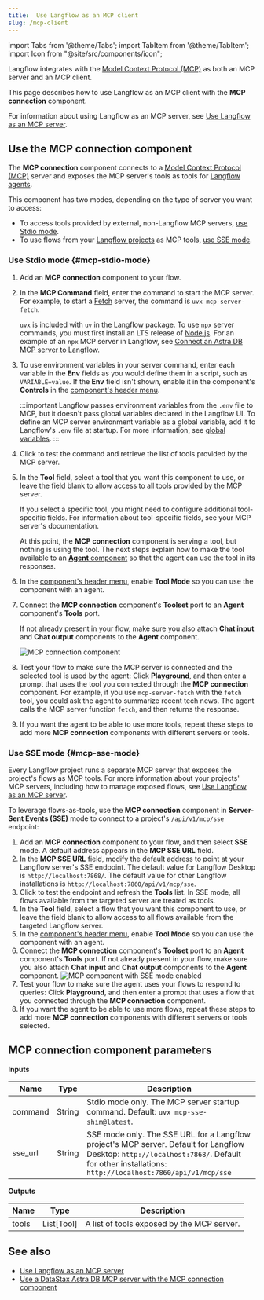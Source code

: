 ```yaml
---
title:  Use Langflow as an MCP client
slug: /mcp-client
---
```


import Tabs from '@theme/Tabs';
import TabItem from '@theme/TabItem';
import Icon from "@site/src/components/icon";

Langflow integrates with the [Model Context Protocol (MCP)](https://modelcontextprotocol.io/introduction) as both an MCP server and an MCP client.

This page describes how to use Langflow as an MCP client with the **MCP connection** component.

For information about using Langflow as an MCP server, see [Use Langflow as an MCP server](/mcp-server).

## Use the MCP connection component

The **MCP connection** component connects to a [Model Context Protocol (MCP)](https://modelcontextprotocol.io/introduction) server and exposes the MCP server's tools as tools for [Langflow agents](/agents).

This component has two modes, depending on the type of server you want to access:

* To access tools provided by external, non-Langflow MCP servers, [use Stdio mode](#mcp-stdio-mode).
* To use flows from your [Langflow projects](/concepts-overview#projects) as MCP tools, [use SSE mode](#mcp-sse-mode).

### Use Stdio mode {#mcp-stdio-mode}

1. Add an **MCP connection** component to your flow.

2. In the **MCP Command** field, enter the command to start the MCP server. For example, to start a [Fetch](https://github.com/modelcontextprotocol/servers/tree/main/src/fetch) server, the command is `uvx mcp-server-fetch`.

    `uvx` is included with `uv` in the Langflow package.
    To use `npx` server commands, you must first install an LTS release of [Node.js](https://docs.npmjs.com/downloading-and-installing-node-js-and-npm).
    For an example of an `npx` MCP server in Langflow, see [Connect an Astra DB MCP server to Langflow](/mcp-component-astra).

3. To use environment variables in your server command, enter each variable in the **Env** fields as you would define them in a script, such as `VARIABLE=value`. If the **Env** field isn't shown, enable it in the component's **Controls** in the [component's header menu](/concepts-components#component-menus).

    :::important
    Langflow passes environment variables from the `.env` file to MCP, but it doesn't pass  global variables declared in the Langflow UI.
    To define an MCP server environment variable as a global variable, add it to Langflow's `.env` file at startup.
    For more information, see [global variables](/configuration-global-variables).
    :::

4. Click <Icon name="RefreshCw" aria-label="Refresh"/> to test the command and retrieve the list of tools provided by the MCP server.

5. In the **Tool** field, select a tool that you want this component to use, or leave the field blank to allow access to all tools provided by the MCP server.

    If you select a specific tool, you might need to configure additional tool-specific fields. For information about tool-specific fields, see your MCP server's documentation.

    At this point, the **MCP connection** component is serving a tool, but nothing is using the tool. The next steps explain how to make the tool available to an [**Agent** component](/components-agents) so that the agent can use the tool in its responses.

6. In the [component's header menu](/concepts-components#component-menus), enable **Tool Mode** so you can use the component with an agent.

7. Connect the **MCP connection** component's **Toolset** port to an **Agent** component's **Tools** port.

    If not already present in your flow, make sure you also attach **Chat input** and **Chat output** components to the **Agent** component.

    ![MCP connection component](/img/component-mcp-stdio.png)

8.  Test your flow to make sure the MCP server is connected and the selected tool is used by the agent: Click **Playground**, and then enter a prompt that uses the tool you connected through the **MCP connection** component.
For example, if you use `mcp-server-fetch` with the `fetch` tool, you could ask the agent to summarize recent tech news. The agent calls the MCP server function `fetch`, and then returns the response.

1. If you want the agent to be able to use more tools, repeat these steps to add more **MCP connection** components with different servers or tools.

### Use SSE mode {#mcp-sse-mode}

Every Langflow project runs a separate MCP server that exposes the project's flows as MCP tools.
For more information about your projects' MCP servers, including how to manage exposed flows, see [Use Langflow as an MCP server](/mcp-server).

To leverage flows-as-tools, use the **MCP connection** component in **Server-Sent Events (SSE)** mode to connect to a project's `/api/v1/mcp/sse` endpoint:

1. Add an **MCP connection** component to your flow, and then select **SSE** mode.
A default address appears in the **MCP SSE URL** field.
1. In the **MCP SSE URL** field, modify the default address to point at your Langflow server's SSE endpoint. The default value for Langflow Desktop is `http://localhost:7868/`. The default value for other Langflow installations is `http://localhost:7860/api/v1/mcp/sse`.
1. Click <Icon name="RefreshCw" aria-label="Refresh"/> to test the endpoint and refresh the **Tools** list.
In SSE mode, all flows available from the targeted server are treated as tools.
1. In the **Tool** field, select a flow that you want this component to use, or leave the field blank to allow access to all flows available from the targeted Langflow server.
2. In the [component's header menu](/concepts-components#component-menus), enable **Tool Mode** so you can use the component with an agent.
3. Connect the **MCP connection** component's **Toolset** port to an **Agent** component's **Tools** port. If not already present in your flow, make sure you also attach **Chat input** and **Chat output** components to the **Agent** component.
![MCP component with SSE mode enabled](/img/component-mcp-sse-mode.png)
1. Test your flow to make sure the agent uses your flows to respond to queries: Click **Playground**, and then enter a prompt that uses a flow that you connected through the **MCP connection** component.
2. If you want the agent to be able to use more flows, repeat these steps to add more **MCP connection** components with different servers or tools selected.

## MCP connection component parameters

**Inputs**

| Name | Type | Description |
|------|------|-------------|
| command | String | Stdio mode only. The MCP server startup command. Default: `uvx mcp-sse-shim@latest`. |
| sse_url | String | SSE mode only. The SSE URL for a Langflow project's MCP server. Default for Langflow Desktop: `http://localhost:7868/`. Default for other installations: `http://localhost:7860/api/v1/mcp/sse` |

**Outputs**

| Name | Type | Description |
|------|------|-------------|
| tools | List[Tool] | A list of tools exposed by the MCP server. |

## See also

- [Use Langflow as an MCP server](/mcp-server)
- [Use a DataStax Astra DB MCP server with the MCP connection component](/mcp-component-astra)